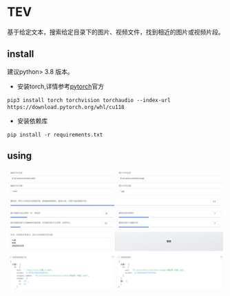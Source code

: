 # TEV 
基于给定文本，搜索给定目录下的图片、视频文件，找到相近的图片或视频片段。

## install
建议python> 3.8 版本。
- 安装torch,详情参考[pytorch](https://pytorch.org/)官方
```
pip3 install torch torchvision torchaudio --index-url https://download.pytorch.org/whl/cu118
```

- 安装依赖库

```shell
pip install -r requirements.txt
```

## using

![主界面](./images/main.png)

